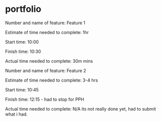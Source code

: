 # portfolio

Number and name of feature: Feature 1

Estimate of time needed to complete: 1hr

Start time: 10:00

Finish time: 10:30

Actual time needed to complete: 30m mins

Number and name of feature: Feature 2

Estimate of time needed to complete: 3-4 hrs

Start time: 10:45

Finish time: 12:15 - had to stop for PPH

Actual time needed to complete: N/A its not really done yet, had to submit what i had.
